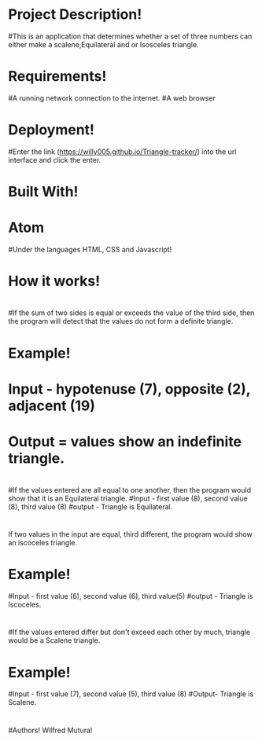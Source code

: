 #  Project Description!
#This is an application that determines whether a set of three numbers can either make a scalene,Equilateral and or Isosceles triangle.
#
#  Requirements!
#A running network connection to the internet.
#A web browser
#
#  Deployment!
#Enter the link (https://willy005.github.io/Triangle-tracker/) into the url interface and click the enter.
#
#  Built With!
# Atom
#Under the languages HTML, CSS and Javascript!
#
#  How it works!
#
#If the sum of two sides is equal or exceeds the value of the third side, then the program will detect that the values do not form a definite triangle.
#   Example!
# Input - hypotenuse (7), opposite (2), adjacent (19)
# Output = values show an indefinite triangle.
#
#
#If the values entered are all equal to one another, then the program would show that it is an Equilateral triangle.
#Input - first value (8), second value (8), third value (8)
#output - Triangle is Equilateral.
#
#
If two values in the input are equal, third different, the program would show an iscoceles triangle.
#   Example!
#Input - first value (6), second value (6), third value(5)
#output - Triangle is Iscoceles.
#
#
#If the values entered differ but don't exceed each other by much, triangle would be a Scalene triangle.
#   Example!
#Input - first value (7), second value (5), third value (8)
#Output- Triangle is Scalene.
#
##
#Authors!
Wilfred Mutura!
